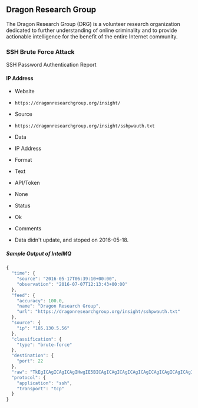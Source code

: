 ## Dragon Research Group

The Dragon Research Group (DRG) is a volunteer research organization dedicated
to further understanding of online criminality and to provide actionable
intelligence for the benefit of the entire Internet community.

### SSH Brute Force Attack

SSH Password Authentication Report

#### IP Address
>
* Website
 - `https://dragonresearchgroup.org/insight/`
* Source
 - `https://dragonresearchgroup.org/insight/sshpwauth.txt`
* Data
 - IP Address
* Format
 - Text
* API/Token
 - None
* Status
 - Ok
* Comments
 - Data didn't update, and stoped on 2016-05-18.

##### Sample Output of IntelMQ

```javascript
{
  "time": {
    "source": "2016-05-17T06:39:10+00:00",
    "observation": "2016-07-07T12:13:43+00:00"
  },
  "feed": {
    "accuracy": 100.0,
    "name": "Dragon Research Group",
    "url": "https://dragonresearchgroup.org/insight/sshpwauth.txt"
  },
  "source": {
    "ip": "185.130.5.56"
  },
  "classification": {
    "type": "brute-force"
  },
  "destination": {
    "port": 22
  },
  "raw": "TkEgICAgICAgICAgIHwgIE5BICAgICAgICAgICAgICAgICAgICAgICAgICAgICAgfCAgICAgMTg1LjEzMC41LjU2ICB8ICAyMDE2LTA1LTE3IDA2OjM5OjEwICB8ICBzc2hwd2F1dGg=",
  "protocol": {
    "application": "ssh",
    "transport": "tcp"
  }
}
```

